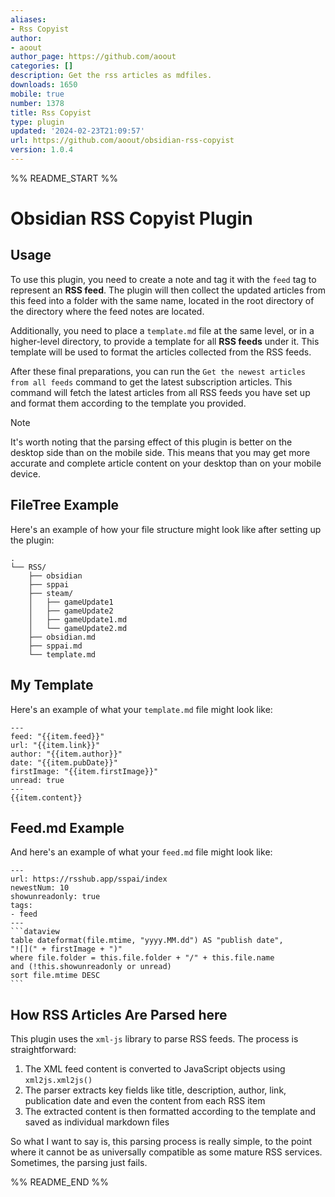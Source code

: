 ```yaml
---
aliases:
- Rss Copyist
author:
- aoout
author_page: https://github.com/aoout
categories: []
description: Get the rss articles as mdfiles.
downloads: 1650
mobile: true
number: 1378
title: Rss Copyist
type: plugin
updated: '2024-02-23T21:09:57'
url: https://github.com/aoout/obsidian-rss-copyist
version: 1.0.4
---
```


%% README_START %%

# Obsidian RSS Copyist Plugin

## Usage

To use this plugin, you need to create a note and tag it with the `feed` tag to represent an **RSS feed**. The plugin will then collect the updated articles from this feed into a folder with the same name, located in the root directory of the directory where the feed notes are located.

Additionally, you need to place a `template.md` file at the same level, or in a higher-level directory, to provide a template for all **RSS feeds** under it. This template will be used to format the articles collected from the RSS feeds.

After these final preparations, you can run the `Get the newest articles from all feeds` command to get the latest subscription articles. This command will fetch the latest articles from all RSS feeds you have set up and format them according to the template you provided.

>[!note]
>It's worth noting that the parsing effect of this plugin is better on the desktop side than on the mobile side. This means that you may get more accurate and complete article content on your desktop than on your mobile device.

## FileTree Example

Here's an example of how your file structure might look like after setting up the plugin:
```
.
└── RSS/
    ├── obsidian
    ├── sppai
    ├── steam/
    │   ├── gameUpdate1
    │   ├── gameUpdate2
    │   ├── gameUpdate1.md
    │   └── gameUpdate2.md
    ├── obsidian.md
    ├── sppai.md
    └── template.md
```

## My Template

Here's an example of what your `template.md` file might look like:
```
---
feed: "{{item.feed}}"
url: "{{item.link}}"
author: "{{item.author}}"
date: "{{item.pubDate}}"
firstImage: "{{item.firstImage}}"
unread: true
---
{{item.content}}
```

## Feed.md Example

And here's an example of what your `feed.md` file might look like:
``````
---
url: https://rsshub.app/sspai/index
newestNum: 10
showunreadonly: true
tags:
- feed
---
```dataview
table dateformat(file.mtime, "yyyy.MM.dd") AS "publish date",
"![](" + firstImage + ")"
where file.folder = this.file.folder + "/" + this.file.name
and (!this.showunreadonly or unread)
sort file.mtime DESC 
```
``````


## How RSS Articles Are Parsed here

This plugin uses the `xml-js` library to parse RSS feeds. The process is straightforward:

1. The XML feed content is converted to JavaScript objects using `xml2js.xml2js()`
2. The parser extracts key fields like title, description, author, link, publication date and even the content from each RSS item
3. The extracted content is then formatted according to the template and saved as individual markdown files

So what I want to say is, this parsing process is really simple, to the point where it cannot be as universally compatible as some mature RSS services. Sometimes, the parsing just fails.











%% README_END %%